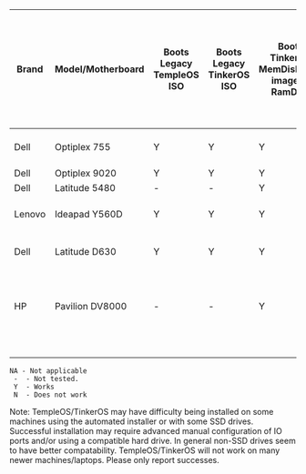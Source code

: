 | Brand  | Model/Motherboard | Boots Legacy TempleOS ISO | Boots Legacy TinkerOS ISO | Boots TinkerOS MemDisk/USB image to RamDisk | Number of CPU cores detected / actual number of cores | Number of PS/2 ports | PS/2 emulation USB keyboard | PS/2 emulation USB mouse | Laptop Keyboard | PS/2 emulation Trackpad (laptops) | IDE or BIOS support for IDE/ATA/Legacy mode for SATA | PC Speaker works | PC Speaker sound routed thru on-board audio 3.5mm jack | Intel HD Audio driver works | Successful hard drive install/boot of TempleOS | Successful hard drive install/boot of TinkerOS | TinkerOS OS test suite finished w/o crash | Comments                                                                                      |
|--------|-------------------|---------------------------|---------------------------|---------------------------------------------|-------------------------------------------------------|----------------------|-----------------------------|--------------------------|-----------------|-----------------------------------|------------------------------------------------------|------------------|--------------------------------------------------------|-----------------------------|------------------------------------------------|------------------------------------------------|-------------------------------------------|-----------------------------------------------------------------------------------------------|
| Dell   | Optiplex 755      | Y                         | Y                         | Y                                           | 4/4                                                   | 2                    | Y                           | Y                        | NA              | NA                                | Y                                                    | Y                | -                                                      | -                           | Y                                              | Y                                              | Y                                         | Great cheap TempleOS/TinkerOS machine                                                         |
| Dell   | Optiplex 9020     | Y                         | Y                         | Y                                           | 8/8                                                   | 2                    | Y                           | N                        | NA              | NA                                | Y                                                    | Y                | -                                                      | -                           | -                                              | -                                              | -                                         |                                                                                               |
| Dell   | Latitude 5480     | -                         | -                         | Y                                           | 8/8                                                   | 0                    | Y                           | Y                        | Y               | Y                                 | Y                                                    | Y                | -                                                      | -                           | -                                              | -                                              | -                                         |                                                                                               |
| Lenovo | Ideapad Y560D     | Y                         | Y                         | Y                                           | 8/8                                                   | 0                    | -                           | -                        | Y               | N                                 | Y                                                    | Y                | -                                                      | -                           | Y                                              | Y                                              | Y                                         | Great cheap TempleOS/TinkerOS laptop                                                          |
| Dell   | Latitude D630     | Y                         | Y                         | Y                                           | 2/2                                                   | 0, 2 with dock       | -                           | -                        | Y               | Y                                 | Y                                                    | Y                | -                                                      | -                           | Y                                              | Y                                              | Y                                         |                                                                                               |
| HP     | Pavilion DV8000   | -                         | -                         | Y                                           | 1/1                                                   | 0                    | -                           | -                        | N               | N                                 | Y                                                    | -                | -                                                      | -                           | -                                              | -                                              | NA                                        | Takes a very long time to boot, USB transfer speed must be very slow copying initial ramdisk. |
|        |                   |                           |                           |                                             |                                                       |                      |                             |                          |                 |                                   |                                                      |                  |                                                        |                             | `                                              |                                                |                                           |                                                                                               |

```
NA - Not applicable
 -  - Not tested.
 Y  - Works
 N  - Does not work
 ```
 
 Note: TempleOS/TinkerOS may have difficulty being installed on some machines using the automated installer or with some SSD drives.  Successful installation may require advanced manual configuration of IO ports and/or using a compatible hard drive.  In general non-SSD drives seem to have better compatability.  TempleOS/TinkerOS will not work on many newer machines/laptops.  Please only report successes.
 
